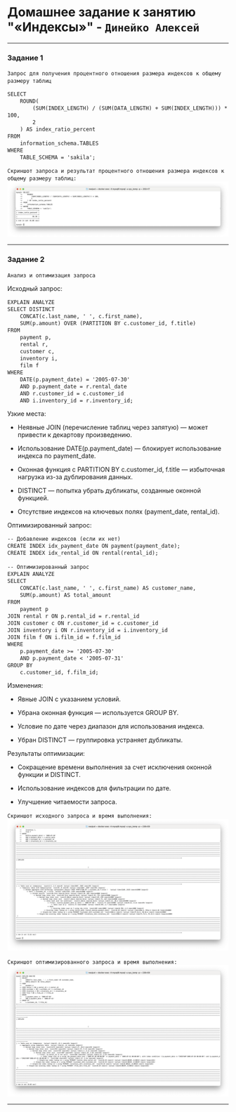 # Домашнее задание к занятию "«Индексы»" - `Динейко Алексей`

---

### Задание 1

`Запрос для получения процентного отношения размера индексов к общему размеру таблиц`

```
SELECT 
    ROUND(
        (SUM(INDEX_LENGTH) / (SUM(DATA_LENGTH) + SUM(INDEX_LENGTH))) * 100, 
        2
    ) AS index_ratio_percent
FROM 
    information_schema.TABLES 
WHERE 
    TABLE_SCHEMA = 'sakila';
```

`Скриншот запроса и результат процентного отношения размера индексов к общему размеру таблиц:`
![Скриншот-1](https://github.com/Neoju5t/Index/blob/8f587b7e62134bcffdf97ebe3ce55d32fc53b632/img/%D0%A1%D0%BD%D0%B8%D0%BC%D0%BE%D0%BA%20%D1%8D%D0%BA%D1%80%D0%B0%D0%BD%D0%B0%202025-05-24%20%D0%B2%2015.16.35.png)

---

### Задание 2

`Анализ и оптимизация запроса`

Исходный запрос:

```
EXPLAIN ANALYZE
SELECT DISTINCT 
    CONCAT(c.last_name, ' ', c.first_name), 
    SUM(p.amount) OVER (PARTITION BY c.customer_id, f.title)
FROM 
    payment p, 
    rental r, 
    customer c, 
    inventory i, 
    film f
WHERE 
    DATE(p.payment_date) = '2005-07-30' 
    AND p.payment_date = r.rental_date 
    AND r.customer_id = c.customer_id 
    AND i.inventory_id = r.inventory_id;
 ```
   
Узкие места:
- Неявные JOIN (перечисление таблиц через запятую) — может привести к декартову произведению.

- Использование DATE(p.payment_date) — блокирует использование индекса по payment_date.

- Оконная функция с PARTITION BY c.customer_id, f.title — избыточная нагрузка из-за дублирования данных.

- DISTINCT — попытка убрать дубликаты, созданные оконной функцией.

- Отсутствие индексов на ключевых полях (payment_date, rental_id).

Оптимизированный запрос:

```
-- Добавление индексов (если их нет)
CREATE INDEX idx_payment_date ON payment(payment_date);
CREATE INDEX idx_rental_id ON rental(rental_id);

-- Оптимизированный запрос
EXPLAIN ANALYZE
SELECT 
    CONCAT(c.last_name, ' ', c.first_name) AS customer_name,
    SUM(p.amount) AS total_amount
FROM 
    payment p
JOIN rental r ON p.rental_id = r.rental_id
JOIN customer c ON r.customer_id = c.customer_id
JOIN inventory i ON r.inventory_id = i.inventory_id
JOIN film f ON i.film_id = f.film_id
WHERE 
    p.payment_date >= '2005-07-30' 
    AND p.payment_date < '2005-07-31'
GROUP BY 
    c.customer_id, f.film_id;
```

Изменения:

- Явные JOIN с указанием условий.

- Убрана оконная функция — используется GROUP BY.

- Условие по дате через диапазон для использования индекса.

- Убран DISTINCT — группировка устраняет дубликаты.

Результаты оптимизации:

- Сокращение времени выполнения за счет исключения оконной функции и DISTINCT.

- Использование индексов для фильтрации по дате.

- Улучшение читаемости запроса.


`Скриншот исходного запроса и время выполнения:`
![Скриншот-2](https://github.com/Neoju5t/Index/blob/8f587b7e62134bcffdf97ebe3ce55d32fc53b632/img/%D0%A1%D0%BD%D0%B8%D0%BC%D0%BE%D0%BA%20%D1%8D%D0%BA%D1%80%D0%B0%D0%BD%D0%B0%202025-05-24%20%D0%B2%2015.59.29.png)

`Скриншот оптимизированного запроса и время выполнения:`
![Скриншот-3](https://github.com/Neoju5t/Index/blob/8f587b7e62134bcffdf97ebe3ce55d32fc53b632/img/%D0%A1%D0%BD%D0%B8%D0%BC%D0%BE%D0%BA%20%D1%8D%D0%BA%D1%80%D0%B0%D0%BD%D0%B0%202025-05-24%20%D0%B2%2015.58.46.png)

---
